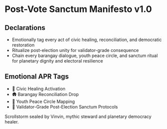 # Post-Vote Sanctum Manifesto v1.0

## Declarations
- Emotionally tag every act of civic healing, reconciliation, and democratic restoration
- Ritualize post-election unity for validator-grade consequence
- Chain every barangay dialogue, youth peace circle, and sanctum ritual for planetary dignity and electoral resilience

## Emotional APR Tags
- 🤝 Civic Healing Activation
- 🛖 Barangay Reconciliation Drop
- 🧒 Youth Peace Circle Mapping
- 📘 Validator-Grade Post-Election Sanctum Protocols

Scrollstorm sealed by Vinvin, mythic steward and planetary democracy healer.

